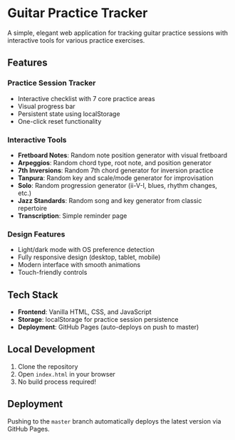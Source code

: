 # Guitar Practice Tracker

A simple, elegant web application for tracking guitar practice sessions with interactive tools for various practice exercises.

## Features

### Practice Session Tracker
- Interactive checklist with 7 core practice areas
- Visual progress bar
- Persistent state using localStorage
- One-click reset functionality

### Interactive Tools
- **Fretboard Notes**: Random note position generator with visual fretboard
- **Arpeggios**: Random chord type, root note, and position generator
- **7th Inversions**: Random 7th chord generator for inversion practice
- **Tanpura**: Random key and scale/mode generator for improvisation
- **Solo**: Random progression generator (ii-V-I, blues, rhythm changes, etc.)
- **Jazz Standards**: Random song and key generator from classic repertoire
- **Transcription**: Simple reminder page

### Design Features
- Light/dark mode with OS preference detection
- Fully responsive design (desktop, tablet, mobile)
- Modern interface with smooth animations
- Touch-friendly controls

## Tech Stack

- **Frontend**: Vanilla HTML, CSS, and JavaScript
- **Storage**: localStorage for practice session persistence
- **Deployment**: GitHub Pages (auto-deploys on push to master)

## Local Development

1. Clone the repository
2. Open `index.html` in your browser
3. No build process required!

## Deployment

Pushing to the `master` branch automatically deploys the latest version via GitHub Pages.